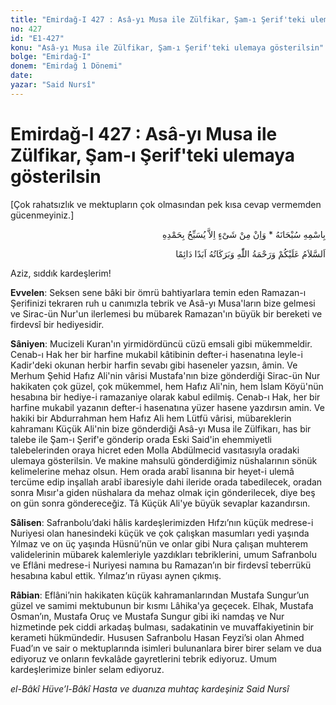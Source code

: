 ```yaml
---
title: "Emirdağ-I 427 : Asâ-yı Musa ile Zülfikar, Şam-ı Şerif'teki ulemaya gösterilsin"
no: 427
id: "E1-427"
konu: "Asâ-yı Musa ile Zülfikar, Şam-ı Şerif'teki ulemaya gösterilsin"
bolge: "Emirdağ-I"
donem: "Emirdağ 1 Dönemi"
date: 
yazar: "Said Nursî"
---
```


# Emirdağ-I 427 : Asâ-yı Musa ile Zülfikar, Şam-ı Şerif'teki ulemaya gösterilsin

<p class="takdim">[Çok rahatsızlık ve mektupların çok olmasından pek kısa cevap vermemden gücenmeyiniz.]</p>

<p class="arabic" dir="rtl" title="Meal: “Subhân Allah’ın adıyla” * “Hiçbir şey yoktur ki O'nu hamd ile tesbih etmesin” [İsrâ 17:44]">بِاسْمِهِ سُبْحَانَهُ * وَاِنْ مِنْ شَىْءٍ اِلاَّ يُسَبِّحُ بِحَمْدِهِ</p>

<p class="arabic" dir="rtl" title="Meal: “Allah’ın selâmı, rahmeti ve bereketleri, ebedî ve dâimî olarak üzerinize olsun.”">اَلسَّلاَمُ عَلَيْكُمْ وَرَحْمَةُ اللّٰهِ وَبَرَكَاتُهُ اَبَدًا دَائِمًا</p>

Aziz, sıddık kardeşlerim!

**Evvelen**: Seksen sene bâki bir ömrü bahtiyarlara temin eden Ramazan-ı Şerifinizi tekraren ruh u canımızla tebrik ve Asâ-yı Musa'ların bize gelmesi ve Sirac-ün Nur'un ilerlemesi bu mübarek Ramazan'ın büyük bir bereketi ve firdevsî bir hediyesidir.

**Sâniyen**: Mucizeli Kuran'ın yirmidördüncü cüzü emsali gibi mükemmeldir. Cenab-ı Hak her bir harfine mukabil kâtibinin defter-i hasenatına leyle-i Kadir'deki okunan herbir harfin sevabı gibi haseneler yazsın, âmin. Ve Merhum Şehid Hafız Ali'nin vârisi Mustafa'nın bize gönderdiği Sirac-ün Nur hakikaten çok güzel, çok mükemmel, hem Hafız Ali'nin, hem İslam Köyü'nün hesabına bir hediye-i ramazaniye olarak kabul edilmiş. Cenab-ı Hak, her bir harfine mukabil yazanın defter-i hasenatına yüzer hasene yazdırsın amin. Ve hakiki bir Abdurrahman hem Hafız Ali hem Lütfü vârisi, mübareklerin kahramanı Küçük Ali'nin bize gönderdiği Asâ-yı Musa ile Zülfikarı, has bir talebe ile Şam-ı Şerif'e gönderip orada Eski Said'in ehemmiyetli talebelerinden oraya hicret eden Molla Abdülmecid vasıtasıyla oradaki ulemaya gösterilsin. Ve makine mahsulü gönderdiğimiz nüshalarının sönük kelimelerine mehaz olsun. Hem orada arabî lisanına bir heyet-i ulemâ tercüme edip inşallah arabî ibaresiyle dahi ileride orada tabedilecek, oradan sonra Mısır'a giden nüshalara da mehaz olmak için gönderilecek, diye beş on gün sonra göndereceğiz. Tâ Küçük Ali'ye büyük sevaplar kazandırsın.

**Sâlisen**: Safranbolu’daki hâlis kardeşlerimizden Hıfzı’nın küçük medrese-i Nuriyesi olan hanesindeki küçük ve çok çalışkan masumları yedi yaşında Yılmaz ve on üç yaşında Hüsnü’nün ve onlar gibi Nura çalışan muhterem validelerinin mübarek kalemleriyle yazdıkları tebriklerini, umum Safranbolu ve Eflâni medrese-i Nuriyesi namına bu Ramazan’ın bir firdevsî teberrükü hesabına kabul ettik. Yılmaz’ın rüyası aynen çıkmış.

**Râbian**: Eflâni’nin hakikaten küçük kahramanlarından Mustafa Sungur’un güzel ve samimi mektubunun bir kısmı Lâhika'ya geçecek. Elhak, Mustafa Osman’ın, Mustafa Oruç ve Mustafa Sungur gibi iki namdaş ve Nur hizmetinde pek ciddi arkadaş bulması, sadakatinin ve muvaffakiyetinin bir kerameti hükmündedir. Hususen Safranbolu Hasan Feyzi’si olan Ahmed Fuad’ın ve sair o mektuplarında isimleri bulunanlara birer birer selam ve dua ediyoruz ve onların fevkalâde gayretlerini tebrik ediyoruz. Umum kardeşlerimize binler selam ediyoruz.

*el-Bâkî Hüve’l-Bâkî*
*Hasta ve duanıza muhtaç kardeşiniz*
*Said Nursî*

